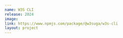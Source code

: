 ```yaml
---
name: W3S CLI
release: 2024
image:
link: https://www.npmjs.com/package/@w3suga/w3s-cli
layout: project
---
```

